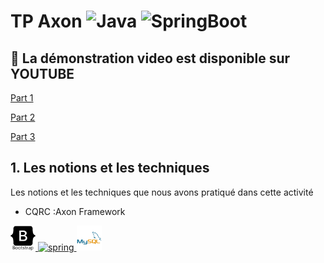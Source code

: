 # TP Axon  ![Java](https://img.shields.io/badge/-Java-333333?style=flat&logo=Java&logoColor=007396) ![SpringBoot](https://img.shields.io/badge/-Spring%20Boot-333333?style=flat&logo=spring-boot)

## 🔗 La démonstration video est disponible sur YOUTUBE
[Part 1](https://www.youtube.com/watch?v=fqfg3sNIDDk)

[Part 2](https://www.youtube.com/watch?v=0MG8akH6cfU)

[Part 3](https://www.youtube.com/watch?v=npP2GLYLW8c)


## 1. Les notions et les techniques 
Les notions et les techniques que nous avons pratiqué dans cette activité 
- CQRC :Axon Framework 

<a href="https://getbootstrap.com" target="_blank" rel="noreferrer"> <img src="https://raw.githubusercontent.com/devicons/devicon/master/icons/bootstrap/bootstrap-plain-wordmark.svg" alt="bootstrap" width="40" height="40"/> </a> <a href="https://spring.io/" target="_blank" rel="noreferrer"> <img src="https://www.vectorlogo.zone/logos/springio/springio-icon.svg" alt="spring" width="40" height="40"/> </a> <a href="https://www.mysql.com/" target="_blank" rel="noreferrer"> <img src="https://raw.githubusercontent.com/devicons/devicon/master/icons/mysql/mysql-original-wordmark.svg" alt="mysql" width="40" height="40"/> </a>

